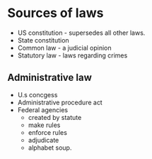 # Sources of laws
- US constitution - supersedes all other laws.
- State constitution
- Common law - a judicial opinion
- Statutory law - laws regarding crimes
## Administrative law
- U.s concgess
- Administrative procedure act
- Federal agencies
	- created by statute
	- make rules
	- enforce rules
	- adjudicate
	- alphabet soup.